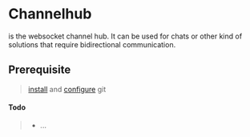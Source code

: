 # Channelhub
is the websocket channel hub. It can be used for chats or other kind of solutions that require bidirectional communication. 

## **Prerequisite**
> <a href="https://git-scm.com/downloads">install</a> and <a href="https://git.proxeus.com/snippets/1">configure</a> git 

#### Todo
>   - ...
